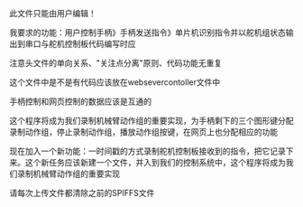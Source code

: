 此文件只能由用户编辑！

我要求的功能：用户控制手柄》手柄发送指令》单片机识别指令并以舵机组状态输出到串口与舵机控制板代码编写时应

注意头文件的单向关系、"关注点分离"原则、代码功能无重复

这个文件中是不是有代码应该放在websevercontoller文件中

手柄控制和网页控制的数据应该是互通的

这个程序将成为我们录制机械臂动作组的重要实现，为手柄剩下的三个图形键分配录制动作组，停止录制动作组，播放动作组按键，在网页上也分配相应的功能

现在加入一个新功能：一时间戳的方式录制舵机控制板接收到的指令，把它记录下来。这个新任务应该新建一个文件，并入到我们的控制系统中，这个程序将成为我们录制机械臂动作组的重要实现

请每次上传文件都清除之前的SPIFFS文件
